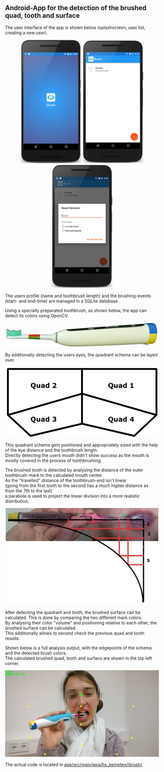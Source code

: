 ## Android-App for the detection of the brushed quad, tooth and surface
The user interface of the app is shown below (splashscreen, user list, creating a new user).
<p align="center">
  <img src="../media/ui_intro.png" width="200px">
  <img src="../media/ui_users.png" width="200px"> 
  <img src="../media/ui_new.png" width="200px">
</p>
The users profile (name and toothbrush length) and the brushing-events (start- and end-time) are managed in a SQLite database.

Using a specially preparated toothbrush, as shown below, the app can detect its colors using OpenCV.

<p align="center">
  <img src="../media/brush.png" width="500px">
</p>

By additionally detecting the users eyes, the quadrant schema can be layed over.

<p align="center">
  <img src="../media/schema.png" width="500px">
</p>

This quadrant schema gets positioned and appropriately sized with the help of the eye distance and the toothbrush length.\
Directly detecting the users mouth didn't show success as the mouth is mostly covered in the process of toothbrushing.

The brushed tooth is detected by analysing the distance of the outer toothbrush-mark to the calculated mouth center.\
As the "travelled" distance of the toothbrush-end isn't linear\
(going from the first tooth to the second has a much higher distance as from the 7th to the last)\
a parabola is used to project the linear division into a more realistic distribution.

<p align="center">
  <img src="../media/tooth.png" width="500px">
</p>

After detecting the quadrant and tooth, the brushed surface can be calculated. This is done by comparing the two different mark colors.\
By analysing their color "volume" and positioning relative to each other, the brushed surface can be calculated.\
This additionally allows to second check the previous quad and tooth results.

Shown below is a full analysis output, with the edgepoints of the schema and the detected brush colors.\
The calculated brushed quad, tooth and surface are shown in the top left corner.

<p align="center">
  <img src="../media/analysis.png" width="700px">
</p>

The actual code is located in <a href="app/src/main/java/hs_kempten/ibrush/">app/src/main/java/hs_kempten/ibrush/</a>.
